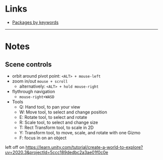 # Links
* [Packages by keywords](https://docs.unity3d.com/Manual/pack-keys.html?_ga=2.109345223.331137028.1643593970-103486839.1643593970)



------------------------------------------------

# Notes


## Scene controls
* orbit around pivot point: `<ALT> + mouse-left`
* zoom in/out `mouse + scroll`
    * alternatively: `<ALT> + hold mouse-right`
* flythrough navigation
    * `mouse-right+WASD`
* Tools
    * Q: Hand tool, to pan your view
    * W: Move tool, to select and change position
    * E: Rotate tool, to select and rotate
    * R: Scale tool, to select and change size
    * T: Rect Transform tool, to scale in 2D
    * Y: Transform tool, to move, scale, and rotate with one Gizmo
    * F: focus in on an object


left off on https://learn.unity.com/tutorial/create-a-world-to-explore?uv=2020.3&projectId=5ccc189dedbc2a3ae01f0c0e










